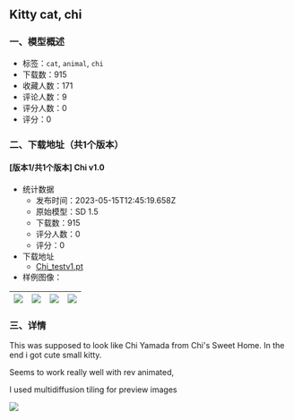 ## Kitty cat, chi
### 一、模型概述

- 标签：`cat`, `animal`, `chi`
- 下载数：915
- 收藏人数：171
- 评论人数：9
- 评分人数：0
- 评分：0

### 二、下载地址（共1个版本）

#### [版本1/共1个版本] Chi v1.0

- 统计数据
  - 发布时间：2023-05-15T12:45:19.658Z
  - 原始模型：SD 1.5
  - 下载数：915
  - 评分人数：0
  - 评分：0
- 下载地址
  - [Chi_testv1.pt](https://civitai.com/api/download/models/71323)
- 样例图像：

| <img src="https://image.civitai.com/xG1nkqKTMzGDvpLrqFT7WA/79c26c17-4a90-4b3e-b928-85169542ebcd/width=450/796791.jpeg" /> | <img src="https://image.civitai.com/xG1nkqKTMzGDvpLrqFT7WA/4c7807e7-f96e-44cf-a327-d75f54a1d86d/width=450/797096.jpeg" /> | <img src="https://image.civitai.com/xG1nkqKTMzGDvpLrqFT7WA/2ee40a7b-289b-4939-9c1e-801410303a1f/width=450/796853.jpeg" /> | <img src="https://image.civitai.com/xG1nkqKTMzGDvpLrqFT7WA/b7be0a66-3816-454a-8a1c-243933640f89/width=450/796854.jpeg" /> |
| ---- | ---- | ---- | ---- |


### 三、详情
<p>This was supposed to look like Chi Yamada from Chi's Sweet Home. In the end i got cute small kitty.</p><p></p><p>Seems to work really well with rev animated,</p><p></p><p>I used multidiffusion tiling for preview images</p><img src="https://image.civitai.com/xG1nkqKTMzGDvpLrqFT7WA/58bd113a-38e8-406d-9a81-8bd9a8f11a6c/width=525/58bd113a-38e8-406d-9a81-8bd9a8f11a6c.jpeg" />